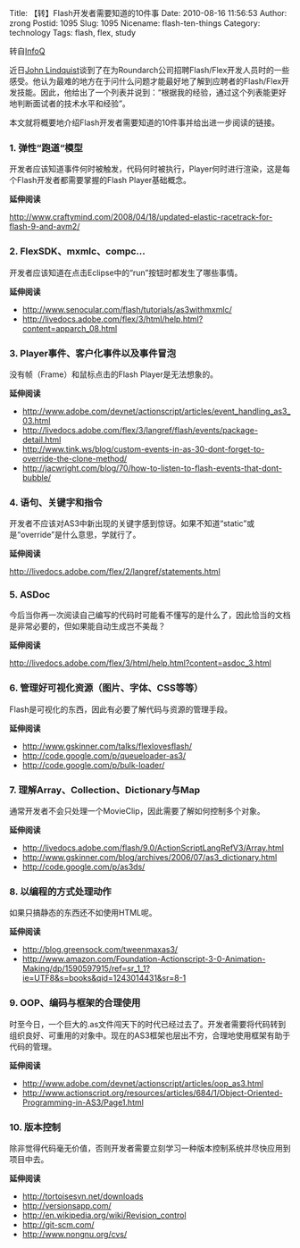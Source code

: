 Title: 【转】Flash开发者需要知道的10件事
Date: 2010-08-16 11:56:53
Author: zrong
Postid: 1095
Slug: 1095
Nicename: flash-ten-things
Category: technology
Tags: flash, flex, study

转自[InfoQ](http://www.infoq.com/cn/news/2010/02/Flash-ten-things)

近日<span id="naxh">[John Lindquist](http://pv3d.org/2009/08/28/10-things-every-senior-flash-developer-should-know/ "John Lindquist")</span>谈到了在为Roundarch公司招聘Flash/Flex开发人员时的一些感受。他认为最难的地方在于问什么问题才能最好地了解到应聘者的Flash/Flex开发技能。因此，他给出了一个列表并说到：“根据我的经验，通过这个列表能更好地判断面试者的技术水平和经验”。<!--more-->

本文就将概要地介绍Flash开发者需要知道的10件事并给出进一步阅读的链接。

### 1. 弹性“跑道“模型

开发者应该知道事件何时被触发，代码何时被执行，Player何时进行渲染，这是每个Flash开发者都需要掌握的Flash Player基础概念。

**延伸阅读**

<http://www.craftymind.com/2008/04/18/updated-elastic-racetrack-for-flash-9-and-avm2/>

### 2. FlexSDK、mxmlc、compc...

开发者应该知道在点击Eclipse中的“run”按钮时都发生了哪些事情。

**延伸阅读**

- <http://www.senocular.com/flash/tutorials/as3withmxmlc/>
- <http://livedocs.adobe.com/flex/3/html/help.html?content=apparch_08.html>

### 3. Player事件、客户化事件以及事件冒泡

没有帧（Frame）和鼠标点击的Flash Player是无法想象的。

**延伸阅读**

- <http://www.adobe.com/devnet/actionscript/articles/event_handling_as3_03.html>
- <http://livedocs.adobe.com/flex/3/langref/flash/events/package-detail.html>
- <http://www.tink.ws/blog/custom-events-in-as-30-dont-forget-to-override-the-clone-method/>
- <http://jacwright.com/blog/70/how-to-listen-to-flash-events-that-dont-bubble/>

### 4. 语句、关键字和指令

开发者不应该对AS3中新出现的关键字感到惊讶。如果不知道“static”或是“override”是什么意思，学就行了。

**延伸阅读**

<http://livedocs.adobe.com/flex/2/langref/statements.html>

### 5. ASDoc

今后当你再一次阅读自己编写的代码时可能看不懂写的是什么了，因此恰当的文档是非常必要的，但如果能自动生成岂不美哉？

**延伸阅读**

<http://livedocs.adobe.com/flex/3/html/help.html?content=asdoc_3.html>

### 6. 管理好可视化资源（图片、字体、CSS等等）

Flash是可视化的东西，因此有必要了解代码与资源的管理手段。

**延伸阅读**

- <http://www.gskinner.com/talks/flexlovesflash/>
- <http://code.google.com/p/queueloader-as3/>
- <http://code.google.com/p/bulk-loader/>

### 7. 理解Array、Collection、Dictionary与Map

通常开发者不会只处理一个MovieClip，因此需要了解如何控制多个对象。

**延伸阅读**

- <http://livedocs.adobe.com/flash/9.0/ActionScriptLangRefV3/Array.html>
- <http://www.gskinner.com/blog/archives/2006/07/as3_dictionary.html>
- <http://code.google.com/p/as3ds/>

### 8. 以编程的方式处理动作

如果只搞静态的东西还不如使用HTML呢。

**延伸阅读**

- <http://blog.greensock.com/tweenmaxas3/>
- <http://www.amazon.com/Foundation-Actionscript-3-0-Animation-Making/dp/1590597915/ref=sr_1_1?ie=UTF8&s=books&qid=1243014431&sr=8-1>

### 9. OOP、编码与框架的合理使用

时至今日，一个巨大的.as文件闯天下的时代已经过去了。开发者需要将代码转到组织良好、可重用的对象中。现在的AS3框架也层出不穷，合理地使用框架有助于代码的管理。

**延伸阅读**

- <http://www.adobe.com/devnet/actionscript/articles/oop_as3.html>
- <http://www.actionscript.org/resources/articles/684/1/Object-Oriented-Programming-in-AS3/Page1.html>

### 10. 版本控制

除非觉得代码毫无价值，否则开发者需要立刻学习一种版本控制系统并尽快应用到项目中去。

**延伸阅读**

- <http://tortoisesvn.net/downloads>
- <http://versionsapp.com/>
- <http://en.wikipedia.org/wiki/Revision_control>
- <http://git-scm.com/>
- <http://www.nongnu.org/cvs/>

